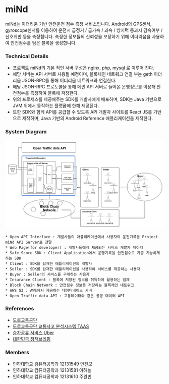 # miNd

miNd는 이더리움 기반 안전운전 점수 측정 서비스입니다.
Android의 GPS센서, gyroscope센서를 이용하여 운전시 급정거 / 급가속 / 과속 / 방지턱 통과시 감속여부 / 신호위반 등을 측정합니다.
측정한 정보들의 신뢰성을 보장하기 위해 이더리움을 사용하여 안전점수를 담은 블록을 생성합니다.

### Technical Details
  * 프로젝트 miNd의 기본 적인 서버 구성은 nginx, php, mysql 로 이루어 진다.
  * 해당 서버는 API 서버로 사용될 예정이며, 블록체인 네트워크 연결 부는 geth 이더리움 JSON-RPC를 통해 이더리움 네트워크와 연결한다.
  * 해당 JSON-RPC 프로토콜을 통해 메인 API 서버로 들어온 운행정보를 이용해 안전점수를 측정하여 블록에 저장한다.
  * 위의 프로세스를 제공해주는 SDK를 개발사에게 배포하며, SDK는 Java 기반으로 JVM 위에서 동작하는 플랫폼에 한해 제공된다.
  * 또한 SDK와 함께 API를 공급할 수 있도록 API 개발자 사이트를 React JS를 기반으로 제작하며, Java 기반의 Android Reference 애플리케이션을 제작한다.

### System Diagram
![SystemDiagram](./SystemDiagram.jpg)
```* Project miNd API Server : Open API Interface에서 받아오는 안전운전 점수를 블록을 생성하여 저장
* Open API Interface : 개발사들의 애플리케이션에서 사용자의 운전기록을 Project miNd API Server로 전달
* Web Page(for developer) : 개발사들에게 제공되는 서비스 개발자 페이지
* Safe Score SDK : Client Application에서 운행기록을 안전점수로 가공 가능하게 하는 SDK
* Client : SDK를 탑재한 애플리케이션의 개발사
* Seller : SDK를 탑재한 애플리케이션을 사용하여 서비스를 제공하는 사용자
* Buyer : Seller의 서비스를 구매하는 사용자
* Insurance Client : 블록에 저장된 정보를 취득하여 활용하는 업체
* Block Chain Network : 안전점수 정보를 저장하는 블록체인 네트워크
* AWS S3 : AWS에서 제공하는 데이터베이스 서버
* Open Traffic data API : 교통데이터와 같은 공공 데이터 API
```

### References
  * [도로교통공단](https://www.koroad.or.kr/)
  * [도로교통공단 교통사고 분석시스템 TAAS](http://taas.koroad.or.kr/)
  * [승차공유 서비스 Uber](https://www.uber.com/kr/ko/)
  * [대한민국 정책브리핑](http://www.korea.kr/main.do)


### Members
* 인하대학교 컴퓨터공학과 12131549 안진모
* 인하대학교 컴퓨터공학과 12131581 이하늘
* 인하대학교 컴퓨터공학과 12131610 주완빈
